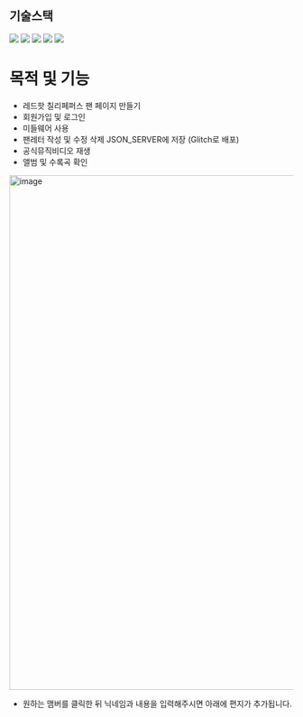 ## 기술스택

<img src="https://img.shields.io/badge/HTML5-E34F26?style=for-the-badge&logo=html5&logoColor=white"> <img src="https://img.shields.io/badge/CSS3-1572B6?style=for-the-badge&logo=css3&logoColor=white"> <img  src="https://img.shields.io/badge/React-61DAFB?style=for-the-badge&logo=react&logoColor=white"> <img src="https://img.shields.io/badge/redux-764ABC?style=for-the-badge&logo=redux&logoColor=white">
<img src="https://img.shields.io/badge/styledcomponents-DB7093?style=for-the-badge&logo=styledcomponents&logoColor=white">
# 목적 및 기능

* 레드핫 칠리페퍼스 팬 페이지 만들기
* 회원가입 및 로그인
* 미들웨어 사용
* 팬레터 작성 및 수정 삭제 JSON_SERVER에 저장 (Glitch로 배포)
* 공식뮤직비디오 재생
* 앨범 및 수록곡 확인

<img width="913" alt="image" src="https://github.com/peeChulchul/S_FanPage/assets/144536397/022700e5-7e87-4be6-a597-cd20fadbcb3a">

* 원하는 맴버를 클릭한 뒤 닉네임과 내용을 입력해주시면 아래에 편지가 추가됩니다.
